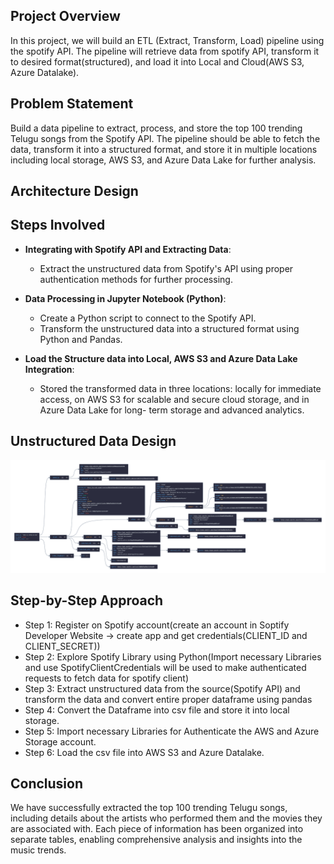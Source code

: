 ## Project Overview
In this project, we will build an ETL (Extract, Transform, Load) pipeline using the spotify API. The pipeline will retrieve data from spotify API, transform it to desired format(structured), and load it into Local and Cloud(AWS S3, Azure Datalake).

## Problem Statement
Build a data pipeline to extract, process, and store the top 100 trending Telugu songs from the Spotify API. The pipeline should be able to fetch the data, transform it into a structured format, and store it in multiple locations including local storage, AWS S3, and Azure Data Lake for further analysis.

## Architecture Design

## Steps Involved
- **Integrating with Spotify API and Extracting Data**:
  - Extract the unstructured data from Spotify's API using proper authentication methods for further processing.
    
- **Data Processing in Jupyter Notebook (Python)**:
  - Create a Python script to connect to the Spotify API.
  - Transform the unstructured data into a structured format using Python and Pandas.
    
- **Load the Structure data into Local, AWS S3 and Azure Data Lake Integration**:
  - Stored the transformed data in three locations: locally for immediate access, on AWS S3 for scalable and secure cloud storage, and in Azure Data Lake for long-       term storage and          advanced analytics.
 
## Unstructured Data Design
  ![Unstructured Json](https://github.com/gattukarthik/ETL-unstructured-cloud/blob/main/SPOTIFY_API.png)

## Step-by-Step Approach
   - Step 1: Register on Spotify account(create an account in Soptify Developer Website -> create app and get credentials(CLIENT_ID and CLIENT_SECRET))
   - Step 2: Explore Spotify Library using Python(Import necessary Libraries and use SpotifyClientCredentials will be used to make authenticated requests to fetch data for spotify client)
   - Step 3: Extract unstructured data from the source(Spotify API) and transform the data and convert entire proper dataframe using pandas
   - Step 4: Convert the Dataframe into csv file and store it into local storage.
   - Step 5: Import necessary Libraries for Authenticate the AWS and Azure Storage account.
   - Step 6: Load the csv file into AWS S3 and Azure Datalake.

## Conclusion
   We have successfully extracted the top 100 trending Telugu songs, including details about the artists who performed them and the movies they are associated with. Each piece of information has been organized into separate tables, 
   enabling comprehensive analysis and insights into the music trends.
  
